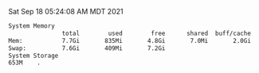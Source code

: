 Sat Sep 18 05:24:08 AM MDT 2021
```bash
System Memory
               total        used        free      shared  buff/cache   available
Mem:           7.7Gi       835Mi       4.8Gi       7.0Mi       2.0Gi       6.5Gi
Swap:          7.6Gi       409Mi       7.2Gi
System Storage
653M	.
```
